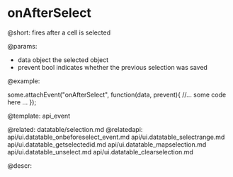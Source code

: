 onAfterSelect
=============


@short:
	fires after a cell is selected

@params:
- data		object		the selected object
- prevent    bool    indicates whether the previous selection was saved

@example: 
	
some.attachEvent("onAfterSelect", function(data, prevent){
    //... some code here ... 
});

@template:	api_event

@related:
	datatable/selection.md
@relatedapi:
	api/ui.datatable_onbeforeselect_event.md
	api/ui.datatable_selectrange.md
	api/ui.datatable_getselectedid.md
    api/ui.datatable_mapselection.md
    api/ui.datatable_unselect.md
    api/ui.datatable_clearselection.md
	
	
@descr:


